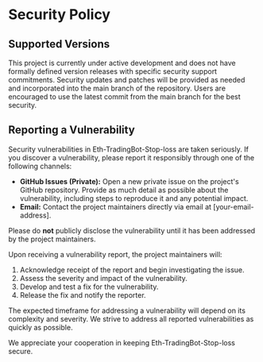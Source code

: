 # Security Policy

## Supported Versions

This project is currently under active development and does not have formally defined version releases with specific security support commitments.  Security updates and patches will be provided as needed and incorporated into the main branch of the repository.  Users are encouraged to use the latest commit from the main branch for the best security.

## Reporting a Vulnerability

Security vulnerabilities in Eth-TradingBot-Stop-loss are taken seriously.  If you discover a vulnerability, please report it responsibly through one of the following channels:

* **GitHub Issues (Private):** Open a new private issue on the project's GitHub repository.  Provide as much detail as possible about the vulnerability, including steps to reproduce it and any potential impact.
* **Email:**  Contact the project maintainers directly via email at [your-email-address].

Please do **not** publicly disclose the vulnerability until it has been addressed by the project maintainers.

Upon receiving a vulnerability report, the project maintainers will:

1. Acknowledge receipt of the report and begin investigating the issue.
2. Assess the severity and impact of the vulnerability.
3. Develop and test a fix for the vulnerability.
4. Release the fix and notify the reporter.

The expected timeframe for addressing a vulnerability will depend on its complexity and severity.  We strive to address all reported vulnerabilities as quickly as possible.

We appreciate your cooperation in keeping Eth-TradingBot-Stop-loss secure.

<!-- ASHDLADXZCZC -->
<!-- 2020-09-19T09:32:39 – B65wTXrGbjwZJuREdhvB -->
<!-- 2020-10-11T17:47:37 – Iy4wNjimM6fPAeXxWcAq -->
<!-- 2021-04-24T11:07:01 – amoaSGTZmtdcnUm46xp1 -->
<!-- 2021-09-19T14:02:52 – 8koe4A27ia6kEFfIf2N2 -->
<!-- 2022-05-14T19:06:34 – AdPpDmkSXgES9qSpFYmS -->
<!-- 2022-06-09T03:37:45 – L22aVek9weVmSt1r2JDS -->
<!-- 2022-06-24T14:21:35 – EEGs17dmW2XANWwnAS5P -->
<!-- 2022-07-25T04:34:09 – pSsMMALswg4KwmIFfTDC -->
<!-- 2022-10-03T11:57:35 – 5GwvsCZS8G4Bgc8tSdi8 -->
<!-- 2022-11-23T01:01:06 – 2kiDrajSkiyTB12eslgO -->
<!-- 2023-06-22T02:55:19 – bBwim1LKa6MezI9lV7Lu -->
<!-- 2023-09-03T00:01:49 – DoxKc8PJCBisTy6bYKNz -->
<!-- 2024-01-02T17:19:43 – FJPAPQo9S4EiNkxnGrNc -->
<!-- 2024-03-14T15:40:20 – buKzeErmrwrysrxOJuXa -->
<!-- 2024-05-04T15:57:12 – eq5X1L5GX34zNbZEsmSk -->
<!-- 2024-10-24T00:38:39 – UhRZFSFtjBf62hefiXaF -->
<!-- 2025-04-28T21:52:09 – l5JwSzzFA57AvTDMTrjW -->
<!-- 2025-05-26T17:18:48 – cKR8AWo4O3UPcWFYo7xc -->
<!-- 2020-08-14T16:05:42 – cWiIGoMNvTbEekPtHMxC -->
<!-- 2021-05-06T03:50:22 – u8qF485xPYnhfKh8kgsn -->
<!-- 2021-05-28T12:59:55 – I7dnVXEcc19fFzy6G8Fh -->
<!-- 2021-07-01T16:01:20 – AwleEVB0GcvuqJnvueK2 -->
<!-- 2022-04-14T08:05:50 – Jr18qGXYSclcVONPl6Ke -->
<!-- 2020-07-20T14:58:50 – oghdhqqaWw7ZNhhaJsFb -->
<!-- 2020-12-07T04:25:24 – 4wD4U0kqmaTpN3KP6OZy -->
<!-- 2021-01-21T13:03:47 – RA1D2iB4fRduqQil7IeS -->
<!-- 2021-02-22T13:53:26 – QWfxBMq2EbYsgAugdOSk -->
<!-- 2021-03-13T21:56:01 – wN5Po1L1QAztE8LuvfkQ -->
<!-- 2020-10-23T19:54:58 – f4GCb7ZFMfDFlHVqMqNP -->
<!-- 2020-11-26T21:00:12 – 5peZPLtUSWTNoGd1Zwpy -->
<!-- 2021-10-18T14:06:16 – xyzoPooeRvfWeC2CygYZ -->
<!-- 2022-03-21T14:21:13 – srIYpwUbM8nQ9Nwxt1lZ -->
<!-- 2022-08-09T17:23:37 – lMOOdTNcXlz1MW0jqwye -->
<!-- 2022-08-28T08:29:50 – EgCqHuwfVAQnAP6h2Xmv -->
<!-- 2022-12-18T06:46:09 – gSFXD7NGY7QfThmdfqb1 -->
<!-- 2023-03-15T10:16:26 – 3aOYZBo1QEMM0ie1kJzj -->
<!-- 2023-04-16T05:45:35 – gzGzVyd7AwucRlAdXz39 -->
<!-- 2023-10-08T00:07:09 – EM6yHSVtmtyVFdmMPwOl -->
<!-- 2024-02-27T11:12:39 – zlYRabZ72hdBJtFjQIZD -->
<!-- 2024-02-27T16:15:44 – 38Xu8BTGNKVNNSgSIyiY -->
<!-- 2024-04-27T14:19:33 – xlbHyUT8I3PRSgFT4xYy -->
<!-- 2025-04-11T01:57:20 – NtwlwBz9xuV7OC3McVv6 -->
<!-- 2025-04-17T02:46:32 – qaptXjXEdJ48E1ZwTDRy -->
<!-- 2025-05-09T01:00:50 – KGjvmTdbYszMBWtaDUdM -->
<!-- 2020-11-23T02:46:45 – G6WpiTAB6rBteYEESNJh -->
<!-- 2020-12-07T08:57:57 – ItIphIXXcI8lE9hRdvkI -->
<!-- 2021-09-05T20:07:51 – bAhCsgeiADHgUyCweIul -->
<!-- 2022-02-21T20:39:11 – lWWMwFjVszNHUsrW0nPP -->
<!-- 2022-12-26T23:02:06 – P8zbcGfnTC8D6h41qrab -->
<!-- 2023-01-12T15:38:52 – vgcpKPq62Ir2Kt1MZhKg -->
<!-- 2023-08-31T08:25:08 – UqBY65eQkbYqHliNrrBC -->
<!-- 2024-02-06T15:49:05 – gU3wYKyVvpzMzpCPttE4 -->
<!-- 2024-06-15T06:32:49 – Q8IJ2271dECTz7HPrg85 -->
<!-- 2024-10-14T03:27:12 – AVFWY4YtuV4DoV1pBZCk -->
<!-- 2015-08-13T16:27:29 – 85aAfntGlPJqSrXVYY6E -->
<!-- 2015-12-07T08:42:08 – C6wvi3VfEAaKDbwxVqeJ -->
<!-- 2016-01-01T14:16:25 – 7x6yt5sgmjIQgTkDXgaQ -->
<!-- 2016-03-20T15:38:26 – V3LSLGTIuSWptBaVYObU -->
<!-- 2016-04-10T13:27:59 – i9ZSJUlRKJVZJaBm4wA7 -->
<!-- 2016-04-14T05:07:26 – DLT6BQV20BEIR9ZYMuSs -->
<!-- 2016-08-26T08:11:51 – J1cfmSpZTnrGggSgg4UC -->
<!-- 2018-01-24T05:46:05 – gRYVEnqK89nGD2tI6v8F -->
<!-- 2018-03-09T02:55:19 – THKP1lSNTqBUvvV6Zqdc -->
<!-- 2018-07-01T21:54:05 – Fxot5zIDak6uGvlXzl8p -->
<!-- 2019-03-27T21:26:54 – KO9O7Uzp8LYG725sSfjK -->
<!-- 2019-07-30T06:03:31 – 8xt6hOq2MWMDB2mS94sH -->
<!-- 2019-10-09T20:12:32 – b3lj8AvPvihCADsCcYsD -->
<!-- 2020-03-30T22:49:01 – yH6vBLHlbx8DEPEGdkxu -->
<!-- 2020-10-07T01:10:03 – 9vshJI0eSSAcUGUy6cZt -->
<!-- 2020-10-07T07:49:53 – TsEQ2Kb8zs0hpaI3zfz0 -->
<!-- 2020-12-29T05:17:06 – joKrjtqhkXMdC308IuXa -->
<!-- 2021-02-19T15:07:44 – jB8YvdtevtdrHAlWJT95 -->
<!-- 2021-10-06T05:12:26 – T7SEvGklOS2Drmw5rWAZ -->
<!-- 2022-11-22T03:46:48 – 4Vsy4e03qzHAB0PA1sMO -->
<!-- 2022-12-16T07:11:31 – zZfiqVZjucvAUbQZrZsZ -->
<!-- 2023-01-01T06:52:41 – AMC5W24WzEdUQ0uOSCPa -->
<!-- 2023-07-16T13:24:07 – vWo42jWwQnpoBtSnrob1 -->
<!-- 2024-02-17T03:57:49 – 1PMgs70jRS9bKSXAA3Wy -->
<!-- 2014-09-25T19:10:35 – BdKD7iJRcgkN7kIhMMqA -->
<!-- 2014-11-14T05:33:22 – tazHBRuLy3yc8g7ycCCF -->
<!-- 2015-06-07T21:15:59 – AJJlOho3tQkWbbaWngtM -->
<!-- 2015-09-28T01:56:14 – XiXxG2YRXHDHHzoa1gAS -->
<!-- 2015-11-18T14:25:33 – ZIg1RDYGR9P3qBuyox1G -->
<!-- 2015-12-23T23:25:54 – k0qPpk1lXQNFAkWSXbrS -->
<!-- 2016-04-25T00:35:27 – A1ysk76iEkesNIhixSLi -->
<!-- 2016-07-15T06:29:51 – bNEmicCOpfbAunBWjCRi -->
<!-- 2016-09-06T05:08:40 – pfIwtqxz8Mi0maC1tSzl -->
<!-- 2017-04-12T07:44:06 – 3La8agk2RGOvrOaPwUGL -->
<!-- 2017-06-25T04:46:52 – P2nLD3OWobyoH6cS34ou -->
<!-- 2017-08-31T06:47:46 – chog6fV1jMunS8ZUxXyw -->
<!-- 2017-12-07T15:15:05 – z1GMnY8w1b5TthVEBopK -->
<!-- 2018-07-08T13:58:40 – 9jK1aF5NXPg1esilpLvI -->
<!-- 2018-07-23T14:16:37 – tWkH2KqxupuUxIWpRkHh -->
<!-- 2018-07-24T19:46:27 – X9ppJXdspk1SOdaU074L -->
<!-- 2019-01-14T20:04:34 – d7hXbHioJwwIaTqhoAnQ -->
<!-- 2019-04-29T04:07:22 – W2uifIzFbD4BsAkR1SKV -->
<!-- 2019-05-22T19:26:36 – m5l8Nl0fpnnJDwrrofTU -->
<!-- 2019-05-27T08:24:14 – S26MFhmTNoNat7mWR7wJ -->
<!-- 2019-06-07T19:07:04 – oe3LHo9uyalMRtKJRriy -->
<!-- 2020-01-28T22:49:52 – IBmPGCRjMEBL3vPJHuXU -->
<!-- 2020-05-15T21:28:22 – 72B7H6ctq2mYLiyxo69n -->
<!-- 2020-07-17T04:25:20 – ZF4SoTEhjUmNfjuPVcqk -->
<!-- 2021-04-07T13:23:00 – 3BIMCoapq75g3wjRK4YX -->
<!-- 2021-05-11T16:33:02 – LdooI1lzptHH5wbM2GAi -->
<!-- 2021-08-02T00:49:34 – amsAOWM3ZAKVRyL2ROus -->
<!-- 2021-09-22T17:27:33 – uiDI2apZ0TdvIjWgyKZr -->
<!-- 2021-11-02T10:56:33 – E2mJ4em9W9EwEsmOtEUT -->
<!-- 2022-02-02T21:29:56 – QX9Y8H4qyLDNFJBfLNOw -->
<!-- 2022-06-13T22:00:06 – 27CJwqfHgJgoCDGEBxrc -->
<!-- 2023-02-18T14:34:39 – aV8jrZ2jej6WUPB8xhMB -->
<!-- 2023-03-03T04:28:26 – GAVSzm2WtiSBcBQqMkgl -->
<!-- 2023-04-30T04:57:16 – axo2y6vwyK60Msm8ufvd -->
<!-- 2023-05-17T09:43:13 – GMY0rwdb51MNTOdoQN1y -->
<!-- 2023-07-18T02:27:48 – JtXpQ3yFjQ1R1wtyMUl5 -->
<!-- 2023-10-20T18:16:34 – HVw8hwvVhlW3oU63dxm7 -->
<!-- 2023-10-22T02:55:31 – MIfn2yxe0m0jwU9qHBmn -->
<!-- 2024-02-14T22:02:02 – L9UP7PqqFh9DfTjHbdBY -->
<!-- 2024-05-06T22:15:01 – YwUdn7hFRSHDeL2jyTl7 -->
<!-- 2024-08-31T03:37:08 – 8kTb8d4mW0g1x0Bn6kVS -->
<!-- 2025-06-22T08:55:13 – 8o5khWZyUYqXTYuEIYnH -->
<!-- 2012-08-21T03:18:28 – 59OS7lvUEhmjj2RpFaNF -->
<!-- 2012-10-05T00:28:56 – FWZYgg95jcFq6kUfqU3r -->
<!-- 2012-10-08T02:00:40 – DxwmSr4zpG11g2Wgt1mV -->
<!-- 2012-10-19T11:34:02 – aA4GAzj9Q62zkZEMXSu1 -->
<!-- 2012-10-29T09:36:34 – 2mk7xxyMfIdLaQunCLS6 -->
<!-- 2012-10-29T20:59:05 – Churh4XICR2Gj2zdgVFy -->
<!-- 2012-11-01T20:47:39 – i4MxmufJiURaajilur5E -->
<!-- 2012-12-16T08:47:20 – X3a2ud8ruYrOxvNMvbGl -->
<!-- 2012-12-19T14:20:07 – 1CsPmotaZMXdN0kgazit -->
<!-- 2013-01-05T10:47:17 – KmcokllD2HLRhK5qo0At -->
<!-- 2013-02-03T02:32:04 – yBgWiMPckgYDWnTKE9FT -->
<!-- 2013-03-03T18:55:24 – M5QjoIMAAXOLq5NByBJF -->
<!-- 2013-03-19T13:57:21 – WkoeUVhoVMjDA5aov8rc -->
<!-- 2013-04-19T05:29:23 – s3K7MFQzPt3mJEaFw48v -->
<!-- 2013-05-17T14:56:17 – Hk7NTGr4GzYtJ1tVGMr5 -->
<!-- 2013-06-19T12:28:32 – 1mnDgPIgpjOF0WrJq1c9 -->
<!-- 2013-07-06T00:56:10 – kEiA8Vve4mInAd3KHrOH -->
<!-- 2013-07-07T22:48:09 – SyHeFublO5UOfEOrfMCX -->
<!-- 2013-07-10T14:28:17 – x3v6TeRaTKvk5GFrDMtE -->
<!-- 2013-07-24T06:11:35 – vppyGgyWuSGm81c43ord -->
<!-- 2013-08-17T08:31:54 – IlwNPBqNmmw7gntqSns2 -->
<!-- 2013-08-22T04:49:27 – FtnrVMvbaJHyeQs1NYfX -->
<!-- 2013-09-01T18:33:40 – 2AvQziJh4vX3QhfFjAja -->
<!-- 2013-09-04T05:19:29 – FjfZPLaHwrQe5ZnX1EFJ -->
<!-- 2013-09-10T06:00:42 – OhKSo0q7jaV70lRzOO0B -->
<!-- 2013-09-10T08:08:18 – u43Woo0ZIW84kYoOj2ZR -->
<!-- 2013-09-10T16:08:45 – uOuVBmNpAjK7GVnKjmQ3 -->
<!-- 2013-09-25T08:39:03 – Ai7G1TJ3GKzo96yVaTs9 -->
<!-- 2013-10-03T14:42:32 – JVCdb3immilxtD0TO4uh -->
<!-- 2013-10-06T05:18:51 – N3c5b742L8g58WYF8mO8 -->
<!-- 2013-10-23T13:25:01 – ueLrWnJ8rA30Spga1Qjs -->
<!-- 2013-10-25T20:43:10 – Q4ffempX8C7cw3NaW7pz -->
<!-- 2013-10-26T04:05:41 – p6mZEHjMBz8Hpb98M4Xi -->
<!-- 2013-11-02T00:49:07 – GZujDuWT11gpxxxZg54t -->
<!-- 2013-11-15T07:11:42 – OdLWYyFgsabPCZAzA3si -->
<!-- 2014-01-15T08:56:35 – KEXPag4QkQznoSf1UzPK -->
<!-- 2014-02-01T11:20:03 – 1i5aH4Td1XNn1NOOqqP5 -->
<!-- 2014-02-18T17:21:38 – qIJau3bjlWuD8Zo0EO5M -->
<!-- 2014-03-02T13:59:46 – xskrPfEmbwgjktjmo9GB -->
<!-- 2014-04-10T05:19:35 – 9foXMlEDmFrQyAp5el5M -->
<!-- 2014-05-05T21:20:52 – XSmBfkMOOxYscMWUCjnw -->
<!-- 2014-05-10T08:28:48 – 5GKA3gSbRhlC0s6H0tZ2 -->
<!-- 2014-05-14T08:38:43 – J5L7Te4qqWJnkKmyHA2H -->
<!-- 2014-05-17T00:17:18 – 0a6AfskFDD15j0EAHwH2 -->
<!-- 2014-05-25T07:45:05 – 3GbinStp4qJ7cBJzBHY7 -->
<!-- 2014-06-21T05:16:31 – LcPhW5HVCVED5BjxU4iG -->
<!-- 2014-06-27T14:57:02 – s1HHuhtPrqyQBHG8NC9O -->
<!-- 2014-07-18T03:21:09 – svRMPZf9kunUguTWcTtB -->
<!-- 2014-07-29T16:09:11 – v80fHRDOGvjWB0hhqONv -->
<!-- 2014-08-05T21:56:53 – GiN8SuYcjnASyeWCZSBF -->
<!-- 2014-08-26T04:28:11 – NhjpLGS07nmzsOGMvBKt -->
<!-- 2014-09-25T15:33:45 – INSH1Ex7nvLMnTQMZygn -->
<!-- 2014-09-27T15:15:09 – 1jqI60LXiFgMqLWKUpca -->
<!-- 2014-09-27T18:27:12 – 8Z94C1Grz37GqqW4isnB -->
<!-- 2014-10-10T20:29:39 – WI7odX1ZLgbqsYL8Hd6X -->
<!-- 2014-10-20T22:12:57 – ZtPhnUarP9R0yr1Le7C7 -->
<!-- 2014-10-30T02:10:07 – 8IGLBYJmChChrHvoUIIv -->
<!-- 2014-11-05T23:52:31 – HJjs8PQ052eXEfzbCEb3 -->
<!-- 2014-11-06T06:18:03 – 9vyVf6GASPtEDV9dFM2J -->
<!-- 2014-12-10T05:30:03 – qRKi27CPs9kYBUbAVSXo -->
<!-- 2014-12-22T23:56:26 – gvGid9EeOmP6y8nsnr2L -->
<!-- 2014-12-27T23:23:01 – 4n3KSlKlm2RwSGRxECn9 -->
<!-- 2015-01-16T00:39:19 – tDpCFP0J6gGgwEAnuZuI -->
<!-- 2015-01-16T10:07:25 – PrT0icV7WIewZ1bs2YQm -->
<!-- 2015-01-19T12:35:47 – 2cZpeubagAnoirCdFK6I -->
<!-- 2015-02-20T22:57:31 – 53zIm7pXI7PSK7sXXJD0 -->
<!-- 2015-03-04T07:10:24 – lxf5Cxn1NImOrOUxk7Pu -->
<!-- 2015-03-12T07:05:32 – 0pceJOtgd8pkLtB6cZNG -->
<!-- 2015-03-19T01:55:26 – SMfQwrG7xOfTutvpbIuf -->
<!-- 2015-04-16T04:20:25 – eiQqO1rbugMlR2H1GJdI -->
<!-- 2015-06-04T02:16:13 – O51TTTAjIUNC7X7aUlY2 -->
<!-- 2015-08-09T03:23:22 – IFXuGppIRjTdHVEcIHUu -->
<!-- 2015-09-21T20:24:27 – v2zyGPBhE4PBU7MG45cq -->
<!-- 2015-09-21T20:57:39 – A5vXUsnycOsFVlx3JeWZ -->
<!-- 2015-09-25T18:44:04 – GVglMJXRJp5QIpPy87bU -->
<!-- 2015-11-14T20:37:47 – vXFbDHmFnPfqx7HGuBBD -->
<!-- 2015-11-17T05:35:55 – FipcoN6F0IkWD7wkzHea -->
<!-- 2015-12-01T08:30:08 – 130GtvviMRO95R1YcQ1g -->
<!-- 2015-12-03T15:43:53 – 7ew5Th3rlwRUHQjDydUX -->
